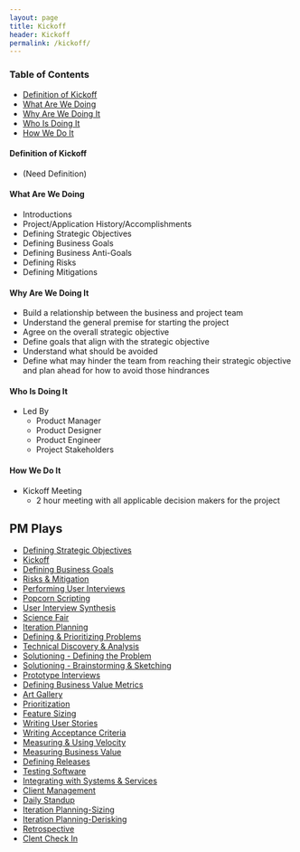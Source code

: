 ```yaml
---
layout: page
title: Kickoff
header: Kickoff
permalink: /kickoff/
---
```

<div class="row">
    <div class="col-md-3">
        <div class="toc">
            <h3>Table of Contents</h3>
                <ul>
                    <li>
                        <a href="#KO-Definition">
                            Definition of Kickoff
                        </a>
                    </li>
                    <li>
                        <a href="#KO-What">
                            What Are We Doing
                        </a>
                    </li>
                    <li>
                        <a href="#KO-Why">
                            Why Are We Doing It
                        </a>
                    </li>
                    <li>
                        <a href="#KO-Who">
                            Who Is Doing It
                        </a>
                    </li>
                    <li>
                        <a href="#KO-How">
                            How We Do It
                        </a>
                    </li>
                   </ul>
        </div>
    </div>
    <div class="col-md-6">
        <h4 class="KO-Definition" id="KO-Definition">
            Definition of Kickoff
        </h4>
		<ul>
			<li>(Need Definition)</li>
		</ul>
        <h4 class="KO-What" id="KO-What">
            What Are We Doing
        </h4>
	   <ul>
        <li>Introductions</li>
        <li>Project/Application History/Accomplishments</li>
        <li>Defining Strategic Objectives</li>
        <li>Defining Business Goals</li>
        <li>Defining Business Anti-Goals</li>
        <li>Defining Risks</li>
        <li>Defining Mitigations</li>
	    </ul>
        <h4 class="KO-Why" id="KO-Why">
            Why Are We Doing It
        </h4>
            <ul>
         <li>Build a relationship between the business and project team</li>
<li>Understand the general premise for starting the project</li>
<li>Agree on the overall strategic objective</li>
<li>Define goals that align with the strategic objective</li>
<li>Understand what should be avoided</li>
<li>Define what may hinder the team from reaching their strategic objective and plan ahead for how to avoid those hindrances</li>
	        </ul>
        <h4 class="KO-Who" id="KO-Who">
            Who Is Doing It
        </h4>
            <ul>
                <li>Led By
    	            <ul>
        	            <li>Product Manager</li>
                      <li>Product Designer</li>
                      <li>Product Engineer</li>
                      <li>Project Stakeholders</li>
                  </ul>    
                </li>
            </ul>
        <h4 class="KO-How" id="KO-How">
            How We Do It
        </h4>
            <ul>
                <li>Kickoff Meeting
                <ul>
                    <li>2 hour meeting with all applicable decision makers for the project</li>
                </ul>
                </li>
            </ul>
        </li>
    </ul>
    </div>
    <div class="col-md-3">
        <div class="sideLinks">
            <h2>PM Plays</h2>
                <ul>
                    <li><a href="{{ site.baseurl }}/strategic-objectives">Defining Strategic Objectives</a></li>
                    <li><a href="{{ site.baseurl }}/kickoff">Kickoff</a></li>
                    <li><a href="{{ site.baseurl }}/business-goals">Defining Business Goals</a></li>
                    <li><a href="{{ site.baseurl }}/risks-mitigation">Risks &amp; Mitigation</a></li>
                    <li><a href="{{ site.baseurl }}/user-interviews">Performing User Interviews</a></li>
                    <li><a href="{{ site.baseurl }}/popcorn-scripting">Popcorn Scripting</a></li>
                    <li><a href="{{ site.baseurl }}/interview-synthesis">User Interview Synthesis</a></li>
                    <li><a href="{{ site.baseurl }}/science-fair">Science Fair</a></li>
                    <li><a href="{{ site.baseurl }}/iteration-planning">Iteration Planning</a></li>
                    <li><a href="{{ site.baseurl }}/defining-problems">Defining &amp; Prioritizing Problems</a></li>
                    <li><a href="{{ site.baseurl }}/technical-discovery">Technical Discovery &amp; Analysis</a></li>
                    <li><a href="{{ site.baseurl }}/solutioning-problem">Solutioning - Defining the Problem</a></li>
                    <li><a href="{{ site.baseurl }}/solutioning-sketching">Solutioning - Brainstorming &amp; Sketching</a></li>
                    <li><a href="{{ site.baseurl }}/prototype-interviews">Prototype Interviews</a></li>
                    <li><a href="{{ site.baseurl }}/business-metrics">Defining Business Value Metrics</a></li>
                    <li><a href="{{ site.baseurl }}/art-gallery">Art Gallery</a></li>
                    <li><a href="{{ site.baseurl }}/prioritization">Prioritization</a></li>
                    <li><a href="{{ site.baseurl }}/feature-sizing">Feature Sizing</a></li>
                    <li><a href="{{ site.baseurl }}/user-stories">Writing User Stories</a></li>
                    <li><a href="{{ site.baseurl }}/acceptance-criteria">Writing Acceptance Criteria</a></li>
                    <li><a href="{{ site.baseurl }}/measuring-velocity">Measuring &amp; Using Velocity</a></li>
                    <li><a href="{{ site.baseurl }}/measuring-value">Measuring Business Value</a></li>
                    <li><a href="{{ site.baseurl }}/defining-releases">Defining Releases</a></li>
                    <li><a href="{{ site.baseurl }}/testing-software">Testing Software</a></li>
                    <li><a href="{{ site.baseurl }}/system-services">Integrating with Systems &amp; Services</a></li>
                    <li><a href="{{ site.baseurl }}/client-management">Client Management</a></li>
                    <li><a href="{{ site.baseurl }}/daily-standup">Daily Standup</a></li>
                    <li><a href="{{ site.baseurl }}/iteration-sizing">Iteration Planning-Sizing</a></li>
                    <li><a href="{{ site.baseurl }}/iteration-derisking">Iteration Planning-Derisking</a></li>
                    <li><a href="{{ site.baseurl }}/retrospective">Retrospective</a></li>
                    <li><a href="{{ site.baseurl }}/check-in">Clent Check In</a></li>
                </ul>
          </div>
    </div>
</div>
